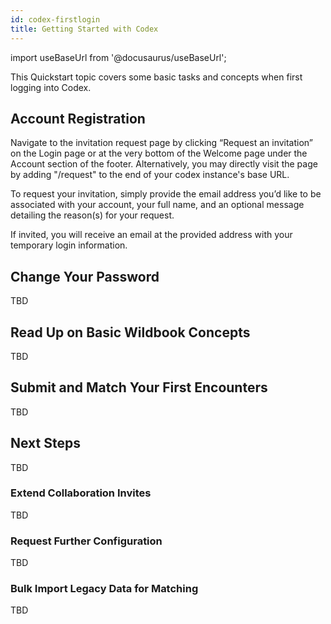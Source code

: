 ```yaml
---
id: codex-firstlogin
title: Getting Started with Codex
---
```


import useBaseUrl from '@docusaurus/useBaseUrl';

This Quickstart topic covers some basic tasks and concepts when first logging into Codex.

## Account Registration

Navigate to the invitation request page by clicking “Request an invitation” on the Login page or at the very bottom of the Welcome page under the Account section of the footer. Alternatively, you may directly visit the page by adding "/request" to the end of your codex instance's base URL.

To request your invitation, simply provide the email address you’d like to be associated with your account, your full name, and an optional message detailing the reason(s) for your request.

If invited, you will receive an email at the provided address with your temporary login information.

## Change Your Password 

TBD
## Read Up on Basic Wildbook Concepts

TBD

## Submit and Match Your First Encounters

TBD
## Next Steps

TBD

### Extend Collaboration Invites

TBD
### Request Further Configuration

TBD
### Bulk Import Legacy Data for Matching

TBD
